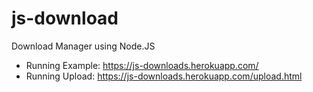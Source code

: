 # js-download
Download Manager using Node.JS

 - Running Example: https://js-downloads.herokuapp.com/  
 - Running Upload: https://js-downloads.herokuapp.com/upload.html  
